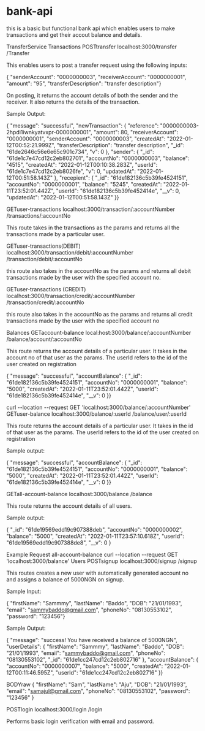 # bank-api
this is a basic but functional bank api which enables users to make transactions and get their accout balance and details.

TransferService
Transactions
POSTtransfer
localhost:3000/transfer
/Transfer

This enables users to post a transfer request using the following inputs:

{ "senderAccount": "0000000003", "receiverAccount": "0000000001", "amount": "95", "transferDescription": "transfer description"}

On posting, it returns the account details of both the sender and the receiver. It also returns the details of the transaction.

Sample Output:

{ "message": "successful", "newTransaction": { "reference": "0000000003-2hpdi1iwnkyatvxpr-0000000001", "amount": 80, "receiverAccount": "0000000001", "senderAccount": "0000000003", "createdAt": "2022-01-12T00:52:21.999Z", "transferDescription": "transfer description", "_id": "61de2646c56e6e65c901c734", "v": 0 }, "sender": { "_id": "61de1c7e47cd12c2eb802701", "accountNo": "0000000003", "balance": "4515", "createdAt": "2022-01-12T00:10:38.283Z", "userId": "61de1c7e47cd12c2eb8026fe", "v": 0, "updatedAt": "2022-01-12T00:51:58.143Z" }, "recepient": { "_id": "61de182136c5b39fe4524151", "accountNo": "0000000001", "balance": "5245", "createdAt": "2022-01-11T23:52:01.442Z", "userId": "61de182136c5b39fe452414e", "__v": 0, "updatedAt": "2022-01-12T00:51:58.143Z" }}


GETuser-transactions
localhost:3000/transaction/:accountNumber
/transactions/:accountNo

This route takes in the transactions as the params and returns all the transactions made by a particular user.


GETuser-transactions(DEBIT)
localhost:3000/transaction/debit/:accountNumber
/transaction/debit/:accountNo

this route also takes in the accountNo as the params and returns all debit transactions made by the user with the specified account no.


GETuser-transactions (CREDIT)
localhost:3000/transaction/credit/:accountNumber
/transaction/credit/:accountNo

this route also takes in the accountNo as the params and returns all credit transactions made by the user with the specified account no


Balances
GETaccount-balance
local:host:3000/balance/:accountNumber
/balance/account/:accountNo

This route returns the account details of a particular user. It takes in the account no of that user as the params. The userId refers to the id of the user created on registration

{ "message": "successful", "accountBalance": { "_id": "61de182136c5b39fe4524151", "accountNo": "0000000001", "balance": "5000", "createdAt": "2022-01-11T23:52:01.442Z", "userId": "61de182136c5b39fe452414e", "__v": 0 }}


curl --location --request GET 'local:host:3000/balance/:accountNumber'
GETuser-balance
localhost:3000/balance/:userId
/balance/user/:userId

This route returns the account details of a particular user. It takes in the id of that user as the params. The userId refers to the id of the user created on registration

Sample output:

{ "message": "successful", "accountBalance": { "_id": "61de182136c5b39fe4524151", "accountNo": "0000000001", "balance": "5000", "createdAt": "2022-01-11T23:52:01.442Z", "userId": "61de182136c5b39fe452414e", "__v": 0 }}


GETall-account-balance
localhost:3000/balance
/balance

This route returns the account details of all users.

Sample output:

{ "_id": "61de19569edd19c907388deb", "accountNo": "0000000002", "balance": "5000", "createdAt": "2022-01-11T23:57:10.618Z", "userId": "61de19569edd19c907388de8", "__v": 0 }



Example Request
all-account-balance
curl --location --request GET 'localhost:3000/balance'
Users
POSTsignup
localhost:3000/signup
/signup

This routes creates a new user with automatically generated account no and assigns a balance of 5000NGN on signup.

Sample Input:

{ "firstName": "Sammmy", "lastName": "Baddo", "DOB": "21/01/1993", "email": "sammybaddo@gmail.com", "phoneNo": "08130553102", "password": "123456"}

Sample Output:

{ "message": "success! You have received a balance of 5000NGN", "userDetails": { "firstName": "Sammmy", "lastName": "Baddo", "DOB": "21/01/1993", "email": "sammybaddo@gmail.com", "phoneNo": "08130553102", "_id": "61de1cc247cd12c2eb802716" }, "accountBalance": { "accountNo": "0000000007", "balance": "5000", "createdAt": "2022-01-12T00:11:46.595Z", "userId": "61de1cc247cd12c2eb802716" }}

BODYraw
{
    "firstName": "Sam",
    "lastName": "Aju",
    "DOB": "21/01/1993",
    "email": "samajul@gmail.com",
    "phoneNo": "08130553102",
    "password": "123456"
}


POSTlogin
localhost:3000/login
/login

Performs basic login verification with email and password.

